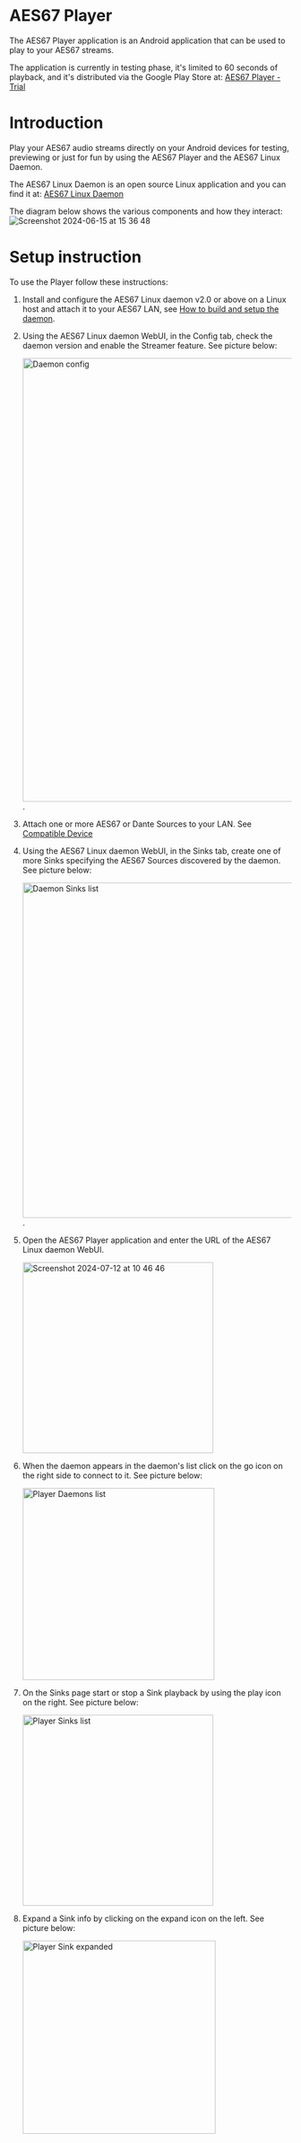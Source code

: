# AES67 Player

The AES67 Player application is an Android application that can be used to play to your AES67 streams.

The application is currently in testing phase, it's limited to 60 seconds of playback, 
and it's distributed via the Google Play Store at: [AES67 Player - Trial](https://play.google.com/store/apps/details?id=com.bondagit.aes67player)

# Introduction

Play your AES67 audio streams directly on your Android devices for testing, previewing or just for fun by using the AES67 Player and the AES67 Linux Daemon.

The AES67 Linux Daemon is an open source Linux application and you can find it at: [AES67 Linux Daemon](https://github.com/bondagit/aes67-linux-daemon)

The diagram below shows the various components and how they interact:
![Screenshot 2024-06-15 at 15 36 48](https://github.com/user-attachments/assets/8e2a8c58-c811-48c7-8954-4596331d862f)


# Setup instruction

To use the Player follow these instructions:

1. Install and configure the AES67 Linux daemon v2.0 or above on a Linux host and attach it to your AES67 LAN, see [How to build and setup the daemon](https://github.com/bondagit/aes67-linux-daemon?tab=readme-ov-file#how-to-build-and-setup-the-daemon).
2. Using the AES67 Linux daemon WebUI, in the Config tab, check the daemon version and enable the Streamer feature.
   See picture below:

   <img width="790" alt="Daemon config" src="https://github.com/user-attachments/assets/9d2a6ae9-ab7d-4c2e-83dd-a323366465ac">.
   
3. Attach one or more AES67 or Dante Sources to your LAN. See [Compatible Device](https://github.com/bondagit/aes67-linux-daemon/blob/master/DEVICES.md)
4. Using the AES67 Linux daemon WebUI, in the Sinks tab, create one of more Sinks specifying the AES67 Sources discovered by the daemon.
   See picture below:
   
   <img width="597" alt="Daemon Sinks list" src="https://github.com/user-attachments/assets/8b8b5832-96a0-437c-b3df-ff233234f881">.
   
5. Open the AES67 Player application and enter the URL of the AES67 Linux daemon WebUI.

   <img width="340" alt="Screenshot 2024-07-12 at 10 46 46" src="https://github.com/user-attachments/assets/77cd3023-69db-4c40-a221-b56c1655806b">   
   
7. When the daemon appears in the daemon's list click on the go icon on the right side to connect to it. See picture below:
    
   <img width="342" alt="Player Daemons list" src="https://github.com/user-attachments/assets/ee2bdb93-cb5f-4c23-9126-b0bf1d87a784">
   
8. On the Sinks page start or stop a Sink playback by using the play icon on the right. See picture below:
    
   <img width="340" alt="Player Sinks list" src="https://github.com/user-attachments/assets/ae816d6b-2d00-49e1-8c77-98df1e140d4e">
   
9. Expand a Sink info by clicking on the expand icon on the left. See picture below:
    
    <img width="344" alt="Player Sink expanded" src="https://github.com/user-attachments/assets/de0d2cb4-b1d9-47a7-a4c8-02ff32c55797">

